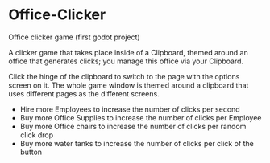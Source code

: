 # Office-Clicker
 Office clicker game (first godot project)

A clicker game that takes place inside of a Clipboard, themed around an office that generates clicks; you manage this office via your Clipboard.

Click the hinge of the clipboard to switch to the page with the options screen on it. The whole game window is themed around a clipboard that uses different pages as the different screens.

- Hire more Employees to increase the number of clicks per second
- Buy more Office Supplies to increase the number of clicks per Employee
- Buy more Office chairs to increase the number of clicks per random click drop
- Buy more water tanks to increase the number of clicks per click of the button
